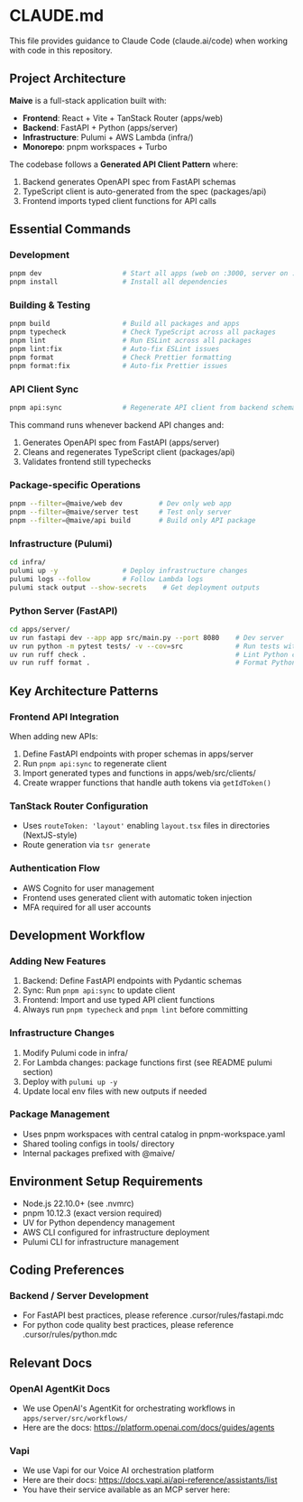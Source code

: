 # CLAUDE.md

This file provides guidance to Claude Code (claude.ai/code) when working with code in this repository.

## Project Architecture

**Maive** is a full-stack application built with:
- **Frontend**: React + Vite + TanStack Router (apps/web)
- **Backend**: FastAPI + Python (apps/server)
- **Infrastructure**: Pulumi + AWS Lambda (infra/)
- **Monorepo**: pnpm workspaces + Turbo

The codebase follows a **Generated API Client Pattern** where:
1. Backend generates OpenAPI spec from FastAPI schemas
2. TypeScript client is auto-generated from the spec (packages/api)
3. Frontend imports typed client functions for API calls

## Essential Commands

### Development
```bash
pnpm dev                    # Start all apps (web on :3000, server on :8080)
pnpm install                # Install all dependencies
```

### Building & Testing
```bash
pnpm build                  # Build all packages and apps
pnpm typecheck              # Check TypeScript across all packages
pnpm lint                   # Run ESLint across all packages
pnpm lint:fix               # Auto-fix ESLint issues
pnpm format                 # Check Prettier formatting
pnpm format:fix             # Auto-fix Prettier issues
```

### API Client Sync
```bash
pnpm api:sync               # Regenerate API client from backend schemas
```
This command runs whenever backend API changes and:
1. Generates OpenAPI spec from FastAPI (apps/server)
2. Cleans and regenerates TypeScript client (packages/api)
3. Validates frontend still typechecks

### Package-specific Operations
```bash
pnpm --filter=@maive/web dev         # Dev only web app
pnpm --filter=@maive/server test     # Test only server
pnpm --filter=@maive/api build       # Build only API package
```

### Infrastructure (Pulumi)
```bash
cd infra/
pulumi up -y                # Deploy infrastructure changes
pulumi logs --follow        # Follow Lambda logs
pulumi stack output --show-secrets    # Get deployment outputs
```

### Python Server (FastAPI)
```bash
cd apps/server/
uv run fastapi dev --app app src/main.py --port 8080    # Dev server
uv run python -m pytest tests/ -v --cov=src             # Run tests with coverage
uv run ruff check .                                     # Lint Python code
uv run ruff format .                                    # Format Python code
```

## Key Architecture Patterns

### Frontend API Integration
When adding new APIs:
1. Define FastAPI endpoints with proper schemas in apps/server
2. Run `pnpm api:sync` to regenerate client
3. Import generated types and functions in apps/web/src/clients/
4. Create wrapper functions that handle auth tokens via `getIdToken()`

### TanStack Router Configuration
- Uses `routeToken: 'layout'` enabling `layout.tsx` files in directories (NextJS-style)
- Route generation via `tsr generate`

### Authentication Flow
- AWS Cognito for user management
- Frontend uses generated client with automatic token injection
- MFA required for all user accounts

## Development Workflow

### Adding New Features
1. Backend: Define FastAPI endpoints with Pydantic schemas
2. Sync: Run `pnpm api:sync` to update client
3. Frontend: Import and use typed API client functions
4. Always run `pnpm typecheck` and `pnpm lint` before committing

### Infrastructure Changes
1. Modify Pulumi code in infra/
2. For Lambda changes: package functions first (see README pulumi section)
3. Deploy with `pulumi up -y`
4. Update local env files with new outputs if needed

### Package Management
- Uses pnpm workspaces with central catalog in pnpm-workspace.yaml
- Shared tooling configs in tools/ directory
- Internal packages prefixed with @maive/

## Environment Setup Requirements
- Node.js 22.10.0+ (see .nvmrc)
- pnpm 10.12.3 (exact version required)
- UV for Python dependency management
- AWS CLI configured for infrastructure deployment
- Pulumi CLI for infrastructure management

## Coding Preferences

### Backend / Server Development
- For FastAPI best practices, please reference .cursor/rules/fastapi.mdc
- For python code quality best practices, please reference .cursor/rules/python.mdc

## Relevant Docs

### OpenAI AgentKit Docs
- We use OpenAI's AgentKit for orchestrating workflows in `apps/server/src/workflows/`
- Here are the docs: https://platform.openai.com/docs/guides/agents

### Vapi
- We use Vapi for our Voice AI orchestration platform
- Here are their docs: https://docs.vapi.ai/api-reference/assistants/list
- You have their service available as an MCP server here: 
